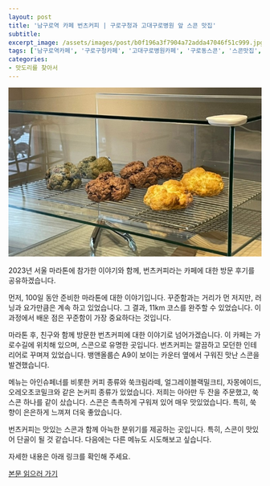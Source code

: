 ```yaml
---
layout: post
title: '남구로역 카페 번츠커피 | 구로구청과 고대구로병원 앞 스콘 맛집'
subtitle: 
excerpt_image: /assets/images/post/b0f196a3f7904a72adda47046f51c999.jpg
tags: ['남구로역카페', '구로구청카페', '고대구로병원카페', '구로동스콘', '스콘맛집', '번츠커피']
categories: 
- 맛도리를 찾아서
---
```


![메인 이미지](/assets/images/post/b0f196a3f7904a72adda47046f51c999.jpg)

2023년 서울 마라톤에 참가한 이야기와 함께, 번츠커피라는 카페에 대한 방문 후기를 공유하겠습니다. 

먼저, 100일 동안 준비한 마라톤에 대한 이야기입니다. 꾸준함과는 거리가 먼 저지만, 러닝과 요가만큼은 계속 하고 있었습니다. 그 결과, 11km 코스를 완주할 수 있었습니다. 이 과정에서 배운 점은 꾸준함이 가장 중요하다는 것입니다. 

마라톤 후, 친구와 함께 방문한 번츠커피에 대한 이야기로 넘어가겠습니다. 이 카페는 가로수길에 위치해 있으며, 스콘으로 유명한 곳입니다. 번츠커피는 깔끔하고 모던한 인테리어로 꾸며져 있었습니다. 뱅앤올룹슨 A9이 보이는 카운터 옆에서 구워진 맛난 스콘을 발견했습니다. 

메뉴는 아인슈페너를 비롯한 커피 종류와 쑥크림라떼, 얼그레이블랙밀크티, 자몽에이드, 오레오초코밀크와 같은 논커피 종류가 있었습니다. 저희는 아아만 두 잔을 주문했고, 쑥 스콘 하나를 같이 샀습니다. 스콘은 촉촉하게 구워져 있어 매우 맛있었습니다. 특히, 쑥향이 은은하게 느껴져 더욱 좋았습니다. 

번츠커피는 맛있는 스콘과 함께 아늑한 분위기를 제공하는 곳입니다. 특히, 스콘이 맛있어 단골이 될 것 같습니다. 다음에는 다른 메뉴도 시도해보고 싶습니다. 

자세한 내용은 아래 링크를 확인해 주세요.

[본문 읽으러 가기](https://m.blog.naver.com/ham_eaten_jellybear/223236185329)
